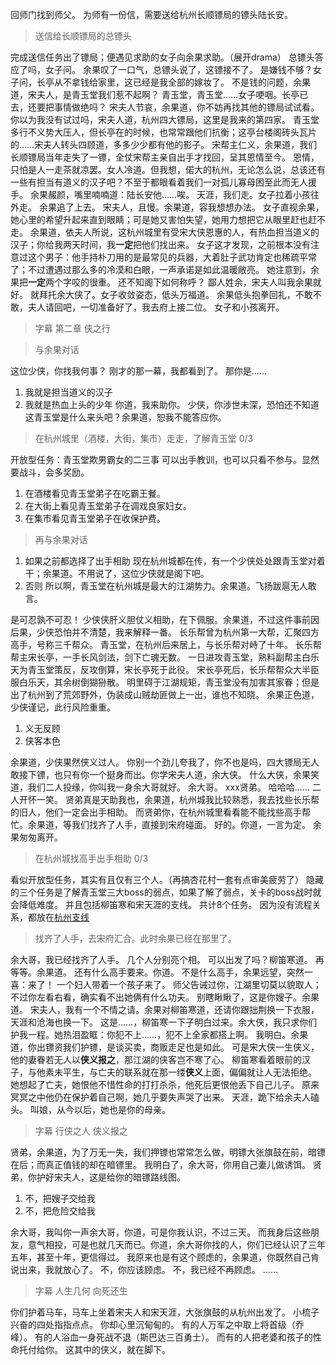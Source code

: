 回师门找到师父。
为师有一份信，需要送给杭州长顺镖局的镖头陆长安。
>送信给长顺镖局的总镖头

完成送信任务出了镖局；便遇见求助的女子向余果求助。（展开drama）
总镖头答应了吗，女子问。
余果叹了一口气，总镖头说了，这镖接不了。
是嫌钱不够？女子问，长亭从不拿钱给家里，这已经是我全部的嫁妆了。
不是钱的问题，余果道，宋夫人，是青玉堂我们惹不起啊？
青玉堂，青玉堂……女子哽咽。长亭已去，还要把事情做绝吗？
宋夫人节哀，余果道，你不妨再找其他的镖局试试看。
你以为我没有试过吗，宋夫人道，杭州四大镖局，这里是我来的第四家。
青玉堂多行不义势大压人，但长亭在的时候，也常常跟他们抗衡；这亭台楼阁砖头瓦片的……宋夫人转头四顾道，多多少少都有他的影子。
宋帮主仁义，余果道，我们长顺镖局当年走失了一镖，全仗宋帮主亲自出手才找回，呈其恩情至今。
恩情，只怕是人一走茶就凉罢。女人冷道。但我想，偌大的杭州，无论怎么说，总该还有一些有担当有道义的汉子吧？不至于都眼看着我们一对孤儿寡母困至此而无人援手。
余果赧颜，嘴里喃喃道：陆长安他……唉。
天涯，我们走。女子拉着小孩往外走。
余果追了上去。
宋夫人，且慢。余果道，容我想想办法。
女子直视余果，她心里的希望升起来直到眼睛；可是她又害怕失望，她用力想把它从眼里赶也赶不走。
余果道，依夫人所说，这杭州城里有受宋大侠恩惠的人，有热血担当道义的汉子；你给我两天时间，我**一定**把他们找出来。
女子这才发现，之前根本没有注意过这个男子：他手持朴刀用的是最常见的兵器，大着肚子武功肯定也稀疏平常了；不过遭遇过那么多的冷漠和白眼，一声承诺是如此温暖敞亮。
她注意到，余果把**一定**两个字咬的很重。
还不知阁下如何称呼？
鄙人姓余，宋夫人叫我余果就好。
就拜托余大侠了。女子收敛姿态，低头万福道。
余果低头抱拳回礼，不敢不敢，夫人请回吧，一切准备好了，我去府上接二位。
女子和小孩离开。

>字幕  第二章 侠之行

>与余果对话

这位少侠，你找我何事？
刚才的那一幕，我都看到了。
那你是……
1. 我就是担当道义的汉子
2. 我就是热血上头的少年
你道，我来助你。
少侠，你涉世未深，恐怕还不知道这青玉堂是什么来头吧？余果道，恕我不能答应你。

>在杭州城里（酒楼，大街，集市）走走，了解青玉堂 0/3

开放型任务：青玉堂欺男霸女的二三事
可以出手教训，也可以只看不参与。显然要战斗，会多奖励。

1. 在酒楼看见青玉堂弟子在吃霸王餐。
2. 在大街上看见青玉堂弟子在调戏良家妇女。
3. 在集市看见青玉堂弟子在收保护费。

>再与余果对话
1. 如果之前都选择了出手相助
现在杭州城都在传，有一个少侠处处跟青玉堂对着干；余果道。不用说了，这位少侠就是阁下吧。
2. 否则
所以啊，青玉堂在杭州城是最大的江湖势力。余果道。飞扬跋扈无人敢言。

是可忍孰不可忍！
少侠侠肝义胆仗义相助，在下佩服。余果道，不过这件事前因后果，少侠恐怕并不清楚，我来解释一番。
长乐帮曾为杭州第一大帮，汇聚四方高手，号称三千帮众。
青玉堂，在杭州后来居上，与长乐帮对峙了十年。
长乐帮帮主宋长亭，一手长风剑法，剑下亡魂无数。
一日进攻青玉堂，熟料副帮主白乐天为青玉堂策反，反攻倒算，宋长亭死于此役。
宋长亭死后，长乐帮帮众大半臣服白乐天，其余树倒猢狲散。
明里碍于江湖规矩，青玉堂没有加害其家眷；但是出了杭州到了荒郊野外，伪装成山贼劫匪做上一出，谁也不知晓。
余果正色道，少侠谨记，此行风险重重。
1. 义无反顾
2. 侠客本色

余果道，少侠果然侠义过人。
你别一个劲儿夸我了，你不也是吗，四大镖局无人敢接下镖，也只有你一个挺身而出。你学宋夫人道，余大侠。
什么大侠，余果笑道，我们二人投缘，你叫我一身余大哥就好。
余大哥。
xxx贤弟。
哈哈哈…… 二人开怀一笑。
贤弟真是天助我也，余果道，杭州城我比较熟悉，我去找些长乐帮的旧人，他们一定会出手相助。
而贤弟你，在杭州城里看看能不能找些高手帮忙。余果道，等我们找齐了人手，直接到宋府碰面。
好的。你道，一言为定。
余果匆匆离开。

> 在杭州城找高手出手相助 0/3

看似开放型任务，其实有且仅有三个人。（再搞杏花村一套有点审美疲劳了）
隐藏的三个任务是了解青玉堂三大boss的弱点，如果了解了弱点，关卡的boss战时就会降低难度。
并且包括柳笛寒和宋天涯的支线。
共计8个任务。
因为没有流程关系，都放在[杭州支线](https://www.jianshu.com/p/3dd3cf3ced10)

> 找齐了人手，去宋府汇合。此时余果已经在那里了。

余大哥，我已经找齐了人手。
几个人分别亮个相。
可以出发了吗？柳笛寒道。
再等等。余果道。
还有什么高手要来。你道。
不是什么高手，余果远望，突然一喜：来了！
一个妇人带着一个孩子来了。
师父告诫过你，江湖里切莫以貌取人；不过你左看右看，确实看不出她俩有什么功夫。
别瞎瞅瞅了，这是你嫂子。余果道。
宋夫人，我有一个不情之请。余果对柳笛寒道，还请你跟拙荆换一下衣服，天涯和沧海也换一下。
这是……，柳笛寒一下子明白过来。余大侠，我只求你们护我一程。她热泪盈眶：你犯不上……，犯不上全家都搭上啊。
我明白。余果道，你出镖资我们护镖，是谈买卖，商贩走足也是如此。
可是宋大侠一生侠义，他的妻眷若无人以**侠义报之**，那江湖的侠客岂不寒了心。
柳笛寒看着眼前的汉子，与他素未平生，与亡夫的联系就在那一缕**侠义**上面，偏偏就让人无法拒绝。
她想起了亡夫，她恨他不惜性命的打打杀杀，他死后更恨他丢下自己儿子。
原来冥冥之中他仍在保护着自己啊，她几乎要失声哭了出来。
天涯，跪下给余夫人磕头。
叫娘，从今以后，她也是你的母亲。

> 字幕 行侠之人 侠义报之

贤弟，余果道，为了万无一失，我们押镖也常常怎么做，明镖大张旗鼓在前，暗镖在后；而真正值钱的却在暗镖里。
我明白了，余大哥，你用自己妻儿做诱饵。
贤弟，你护好宋夫人，这是给你的暗镖路线图。
1. 不，把嫂子交给我
2. 不，把危险交给我

余大哥，我叫你一声余大哥，你道，可是你我认识，不过三天。
而我身后这些朋友，意气相投，可是也就几天而已。你道，余大哥你找的人，你们已经认识了三年五年，甚至十年，更信得过。
我原来也是有这个顾虑的，余果道，你既然自己肯说出来，我就放心了。
不，你应该顾虑。
不，我已经不再顾虑。
……

> 字幕 人生几何 向死还生

你们护着马车，马车上坐着宋夫人和宋天涯，大张旗鼓的从杭州出发了。
小梳子兴奋的四处指指点点。
你却心里沉甸甸的。
有的人万军之中取上将首级（乔峰）。
有的人浴血一身死战不退（斯巴达三百勇士）。
而有的人把老婆和孩子的性命托付给你。
这其中的侠义，就在脚下。
